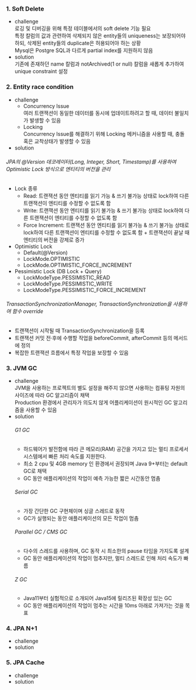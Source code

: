 ### 1. Soft Delete
- challenge <br>
 로깅 및 디버깅을 위해 특정 테이블에서의 soft delete 기능 필요 <br>
 특정 칼럼의 값과 관련하여 삭제되지 않은 entity들의 uniqueness는 보장되어야 하되, 삭제된 entity들의 duplicate은 허용되어야 하는 상황 <br>
 Mysql은 Postgre SQL과 다르게 partial index를 지원하지 않음 <br>
- solution <br>
 기존에 존재하던 name 칼럼과 notArchived(1 or null) 칼럼을 새롭게 추가하여 unique constraint 설정

### 2. Entity race condition
- challenge <br>
  - Concurrency Issue <br>
    여러 트랜잭션이 동일한 데이터를 동시에 업데이트하려고 할 때, 데이터 불일치가 발생할 수 있음
  - Locking <br>
     Concurrency Issue를 해결하기 위해 Locking 메커니즘을 사용할 때, 충돌 혹은 교착상태가 발생할 수 있음
- solution <br>
 ###### JPA의 @Version 데코레이터(Long, Integer, Short, Timestamp)를 사용하여 Optimistic Lock 방식으로 엔티티의 버전을 관리
  - Lock 종류
    - Read: 트랜잭션 동안 엔티티를 읽기 가능 & 쓰기 불가능 상태로 lock하여 다른 트랜잭션이 엔티티를 수정할 수 없도록 함
    - Write: 트랜잭션 동안 엔티티를 읽기 불가능 & 쓰기 불가능 상태로 lock하여 다른 트랜잭션이 엔티티를 수정할 수 없도록 함
    - Force Increment: 트랜잭션 동안 엔티티를 읽기 불가능 & 쓰기 불가능 상태로 lock하여 다른 트랜잭션이 엔티티를 수정할 수 없도록 함 + 트랜잭션이 끝날 때 엔티티의 버전을 강제로 증가
  - Optimistic Lock
    - Default(@Version)
    - LockMode.OPTIMISTIC
    - LockMode.OPTIMISTIC_FORCE_INCREMENT
  - Pessimistic Lock (DB Lock + Query)
    - LockModeType.PESSIMISTIC_READ
    - LockModeType.PESSIMISTIC_WRITE
    - LockModeType.PESSIMISTIC_FORCE_INCREMENT
 ###### TransactionSynchronizationManager, TransactionSynchronization을 사용하여 함수 override
  - 트랜잭션이 시작될 때 TransactionSynchronization을 등록
  - 트랜잭션 커밋 전·후에 수행할 작업을 beforeCommit, afterCommit 등의 메서드에 정의
  - 복잡한 트랜잭션 흐름에서 특정 작업을 보장할 수 있음

### 3. JVM GC
- challenge <br>
 JVM을 사용하는 프로젝트의 별도 설정을 해주지 않으면 사용하는 컴퓨팅 자원의 사이즈에 따라 GC 알고리즘이 채택 <br>
 Production 환경에서 관리자가 의도치 않게 어플리케이션이 원시적인 GC 알고리즘을 사용할 수 있음
- solution <br>
  ###### G1 GC
  - 하드웨어가 발전함에 따라 큰 메모리(RAM) 공간을 가지고 있는 멀티 프로세서 시스템에서 빠른 처리 속도를 지원한다.
  - 최소 2 cpu 및 4GB memory 인 환경에서 권장되며 Java 9+부터는 default GC로 채택
  - GC 동안 애플리케이션의 작업이 예측 가능한 짧은 시간동안 멈춤
  ###### Serial GC
  - 가장 간단한 GC 구현체이며 싱글 스레드로 동작
  - GC가 실행되는 동안 애플리케이션의 모든 작업이 멈춤
  ###### Parallel GC / CMS GC
  - 다수의 스레드를 사용하며, GC 동작 시 최소한의 pause 타임을 가지도록 설계
  - GC 동안 애플리케이션의 작업이 멈추지만, 멀티 스레드로 인해 처리 속도가 빠름
  ###### Z GC
  - Java11부터 실험적으로 소개되어 Java15에 릴리즈된 확장성 있는 GC
  - GC 동안 애플리케이션의 작업이 멈추는 시간을 10ms 아래로 가져가는 것을 목표

### 4. JPA N+1
- challenge <br>
- solution <br>

### 5. JPA Cache
- challenge <br>
- solution <br>
